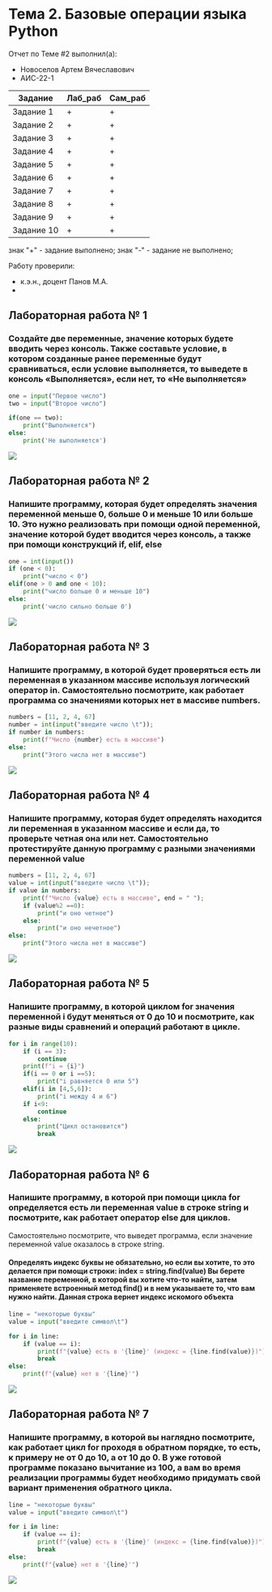 # Тема 2. Базовые операции языка Python
Отчет по Теме #2 выполнил(а):
- Новоселов Артем Вячеславович
- АИС-22-1

| Задание | Лаб_раб | Сам_раб |
| ------ | ------ | ------ |
| Задание 1 | + | + |
| Задание 2 | + | + |
| Задание 3 | + | + |
| Задание 4 | + | + |
| Задание 5 | + | + |
| Задание 6 | + | + |
| Задание 7 | + | + |
| Задание 8 | + | + |
| Задание 9 | + | + |
| Задание 10 | + | + |

знак "+" - задание выполнено; знак "-" - задание не выполнено;

Работу проверили:
- к.э.н., доцент Панов М.А.
- 
## Лабораторная работа № 1
### Создайте две переменные, значение которых будете вводить через консоль. Также составьте условие, в котором созданные ранее переменные будут сравниваться, если условие выполняется, то выведете в консоль «Выполняется», если нет, то «Не выполняется»
```python
one = input("Первое число")
two = input("Второе число")

if(one == two):
    print("Выполняется")
else:
    print('Не выполняется')

```
 
![](pic/p3.1.PNG)


## Лабораторная работа № 2
### Напишите программу, которая будет определять значения переменной меньше 0, больше 0 и меньше 10 или больше 10. Это нужно реализовать при помощи одной переменной, значение которой будет вводится через консоль, а также при помощи конструкций if, elif, else
```python
one = int(input())
if (one < 0):
    print("число < 0")
elif(one > 0 and one < 10):
    print("число больше 0 и меньше 10")
else:
    print('число сильно больше 0')

```
 
![](pic/p3.2.PNG)


## Лабораторная работа № 3
### Напишите программу, в которой будет проверяться есть ли переменная в указанном массиве используя логический оператор in. Самостоятельно посмотрите, как работает программа со значениями которых нет в массиве numbers.
```python
numbers = [11, 2, 4, 67]
number = int(input("введите число \t"));
if number in numbers:
    print(f"Число {number} есть в массиве")
else:
    print("Этого числа нет в массиве")

```
 
![](pic/p3.3.PNG)


## Лабораторная работа № 4
### Напишите программу, которая будет определять находится ли переменная в указанном массиве и если да, то проверьте четная она или нет. Самостоятельно протестируйте данную программу с разными значениями переменной value
```python
numbers = [11, 2, 4, 67]
value = int(input("введите число \t"));
if value in numbers:
    print(f"Число {value} есть в массиве", end = " ");
    if (value%2 ==0):
        print("и оно четное")
    else:
        print("и оно нечетное")
else:
    print("Этого числа нет в массиве")

```
 
![](pic/p3.4.PNG)

## Лабораторная работа № 5
### Напишите программу, в которой циклом for значения переменной i будут меняться от 0 до 10 и посмотрите, как разные виды сравнений и операций работают в цикле.
```python
for i in range(10):
    if (i == 3):
        continue
    print(f"i = {i}")
    if(i == 0 or i ==5):
        print("i равняется 0 или 5")
    elif(i in [4,5,6]):
        print("i между 4 и 6")
    if i<9:
        continue
    else:
        print("Цикл остановится")
        break

```
 
![](pic/p3.5.PNG)

## Лабораторная работа № 6
### Напишите программу, в которой при помощи цикла for определяется есть ли переменная value в строке string и посмотрите, как работает оператор else для циклов.
Самостоятельно посмотрите, что выведет программа, если значение переменной value оказалось в строке string.
#### Определять индекс буквы не обязательно, но если вы хотите, то это делается при помощи строки: index = string.find(value) Вы берете название переменной, в которой вы хотите что-то найти, затем применяете встроенный метод find() и в нем указываете то, что вам нужно найти. Данная строка вернет индекс искомого объекта
```python
line = "некоторые буквы"
value = input("введите символ\t")

for i in line:
    if (value == i):
        print(f"{value} есть в '{line}' (индекс = {line.find(value)})")
        break
else:
    print(f"{value} нет в '{line}'")

```
 
![](pic/p3.6.PNG)

## Лабораторная работа № 7
### Напишите программу, в которой вы наглядно посмотрите, как работает цикл for проходя в обратном порядке, то есть, к примеру не от 0 до 10, а от 10 до 0. В уже готовой программе показано вычитание из 100, а вам во время реализации программы будет необходимо придумать свой вариант применения обратного цикла.
```python
line = "некоторые буквы"
value = input("введите символ\t")

for i in line:
    if (value == i):
        print(f"{value} есть в '{line}' (индекс = {line.find(value)})")
        break
else:
    print(f"{value} нет в '{line}'")
```
 
![](pic/p3.6.PNG)

